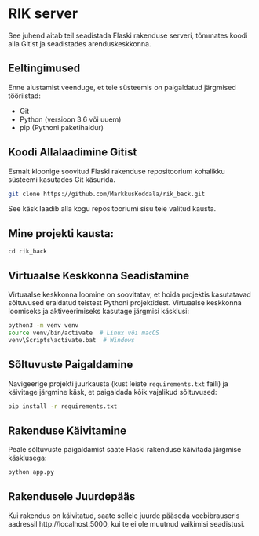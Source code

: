 
# RIK server

See juhend aitab teil seadistada Flaski rakenduse serveri, tõmmates koodi alla Gitist ja seadistades arenduskeskkonna.

## Eeltingimused

Enne alustamist veenduge, et teie süsteemis on paigaldatud järgmised tööriistad:

- Git
- Python (versioon 3.6 või uuem)
- pip (Pythoni paketihaldur)

## Koodi Allalaadimine Gitist

Esmalt kloonige soovitud Flaski rakenduse repositoorium kohalikku süsteemi kasutades Git käsurida. 

```bash
git clone https://github.com/MarkkusKoddala/rik_back.git
```

See käsk laadib alla kogu repositooriumi sisu teie valitud kausta.

## Mine projekti kausta:
```cd rik_back```

## Virtuaalse Keskkonna Seadistamine

Virtuaalse keskkonna loomine on soovitatav, et hoida projektis kasutatavad sõltuvused eraldatud teistest Pythoni projektidest. Virtuaalse keskkonna loomiseks ja aktiveerimiseks kasutage järgmisi käsklusi:

```bash
python3 -m venv venv
source venv/bin/activate  # Linux või macOS
venv\Scripts\activate.bat  # Windows
```

## Sõltuvuste Paigaldamine

Navigeerige projekti juurkausta (kust leiate `requirements.txt` faili) ja käivitage järgmine käsk, et paigaldada kõik vajalikud sõltuvused:

```bash
pip install -r requirements.txt
```

## Rakenduse Käivitamine

Peale sõltuvuste paigaldamist saate Flaski rakenduse käivitada järgmise käsklusega:

```bash
python app.py
```

## Rakendusele Juurdepääs

Kui rakendus on käivitatud, saate sellele juurde pääseda veebibrauseris aadressil http://localhost:5000, kui te ei ole muutnud vaikimisi seadistusi.
